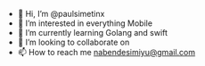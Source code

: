 - 👋 Hi, I’m @paulsimetinx
- 👀 I’m interested in everything Mobile
- 🌱 I’m currently learning Golang and swift
- 💞️ I’m looking to collaborate on 
- 📫 How to reach me nabendesimiyu@gmail.com

<!---
paulsimetinx/paulsimetinx is a ✨ special ✨ repository because its `README.md` (this file) appears on your GitHub profile.
You can click the Preview link to take a look at your changes.
--->
